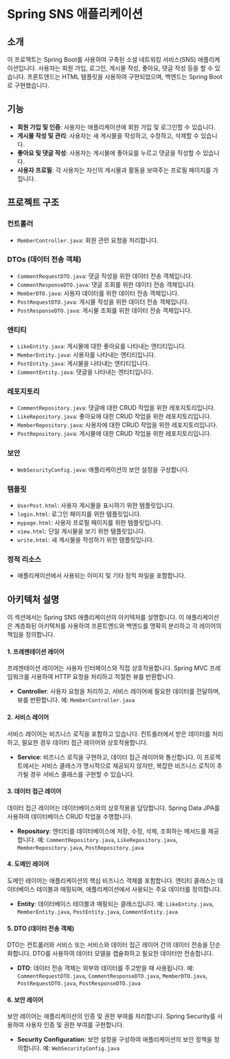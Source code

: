 # Spring SNS 애플리케이션

## 소개

이 프로젝트는 Spring Boot를 사용하여 구축된 소셜 네트워킹 서비스(SNS) 애플리케이션입니다. 사용자는 회원 가입, 로그인, 게시물 작성, 좋아요, 댓글 작성 등을 할 수 있습니다. 프론트엔드는 HTML 템플릿을 사용하여 구현되었으며, 백엔드는 Spring Boot로 구현했습니다.

## 기능

- **회원 가입 및 인증**: 사용자는 애플리케이션에 회원 가입 및 로그인할 수 있습니다.
- **게시물 작성 및 관리**: 사용자는 새 게시물을 작성하고, 수정하고, 삭제할 수 있습니다.
- **좋아요 및 댓글 작성**: 사용자는 게시물에 좋아요를 누르고 댓글을 작성할 수 있습니다.
- **사용자 프로필**: 각 사용자는 자신의 게시물과 활동을 보여주는 프로필 페이지를 가집니다.

## 프로젝트 구조

### 컨트롤러

- `MemberController.java`: 회원 관련 요청을 처리합니다.

### DTOs (데이터 전송 객체)

- `CommentRequestDTO.java`: 댓글 작성을 위한 데이터 전송 객체입니다.
- `CommentResponseDTO.java`: 댓글 조회를 위한 데이터 전송 객체입니다.
- `MemberDTO.java`: 사용자 데이터를 위한 데이터 전송 객체입니다.
- `PostRequestDTO.java`: 게시물 작성을 위한 데이터 전송 객체입니다.
- `PostResponseDTO.java`: 게시물 조회를 위한 데이터 전송 객체입니다.

### 엔티티

- `LikeEntity.java`: 게시물에 대한 좋아요를 나타내는 엔티티입니다.
- `MemberEntity.java`: 사용자를 나타내는 엔티티입니다.
- `PostEntity.java`: 게시물을 나타내는 엔티티입니다.
- `CommentEntity.java`: 댓글을 나타내는 엔티티입니다.

### 레포지토리

- `CommentRepository.java`: 댓글에 대한 CRUD 작업을 위한 레포지토리입니다.
- `LikeRepository.java`: 좋아요에 대한 CRUD 작업을 위한 레포지토리입니다.
- `MemberRepository.java`: 사용자에 대한 CRUD 작업을 위한 레포지토리입니다.
- `PostRepository.java`: 게시물에 대한 CRUD 작업을 위한 레포지토리입니다.

### 보안

- `WebSecurityConfig.java`: 애플리케이션의 보안 설정을 구성합니다.

### 템플릿

- `UserPost.html`: 사용자 게시물을 표시하기 위한 템플릿입니다.
- `login.html`: 로그인 페이지를 위한 템플릿입니다.
- `mypage.html`: 사용자 프로필 페이지를 위한 템플릿입니다.
- `view.html`: 단일 게시물을 보기 위한 템플릿입니다.
- `write.html`: 새 게시물을 작성하기 위한 템플릿입니다.

### 정적 리소스

- 애플리케이션에서 사용되는 이미지 및 기타 정적 파일을 포함합니다.

## 아키텍처 설명

이 섹션에서는 Spring SNS 애플리케이션의 아키텍처를 설명합니다. 이 애플리케이션은 계층화된 아키텍처를 사용하여 프론트엔드와 백엔드를 명확히 분리하고 각 레이어의 책임을 정의합니다.

#### 1. 프레젠테이션 레이어

프레젠테이션 레이어는 사용자 인터페이스와 직접 상호작용합니다. Spring MVC 프레임워크를 사용하여 HTTP 요청을 처리하고 적절한 뷰를 반환합니다.

- **Controller**: 사용자 요청을 처리하고, 서비스 레이어에 필요한 데이터를 전달하며, 뷰를 반환합니다. 예: `MemberController.java`

#### 2. 서비스 레이어

서비스 레이어는 비즈니스 로직을 포함하고 있습니다. 컨트롤러에서 받은 데이터를 처리하고, 필요한 경우 데이터 접근 레이어와 상호작용합니다.

- **Service**: 비즈니스 로직을 구현하고, 데이터 접근 레이어와 통신합니다. 이 프로젝트에서는 서비스 클래스가 명시적으로 제공되지 않지만, 복잡한 비즈니스 로직이 추가될 경우 서비스 클래스를 구현할 수 있습니다.

#### 3. 데이터 접근 레이어

데이터 접근 레이어는 데이터베이스와의 상호작용을 담당합니다. Spring Data JPA를 사용하여 데이터베이스 CRUD 작업을 수행합니다.

- **Repository**: 엔티티를 데이터베이스에 저장, 수정, 삭제, 조회하는 메서드를 제공합니다. 예: `CommentRepository.java`, `LikeRepository.java`, `MemberRepository.java`, `PostRepository.java`

#### 4. 도메인 레이어

도메인 레이어는 애플리케이션의 핵심 비즈니스 객체를 포함합니다. 엔티티 클래스는 데이터베이스 테이블과 매핑되며, 애플리케이션에서 사용되는 주요 데이터를 정의합니다.

- **Entity**: 데이터베이스 테이블과 매핑되는 클래스입니다. 예: `LikeEntity.java`, `MemberEntity.java`, `PostEntity.java`, `CommentEntity.java`

#### 5. DTO (데이터 전송 객체)

DTO는 컨트롤러와 서비스 또는 서비스와 데이터 접근 레이어 간의 데이터 전송을 단순화합니다. DTO를 사용하여 데이터 모델을 캡슐화하고 필요한 데이터만 전송합니다.

- **DTO**: 데이터 전송 객체는 외부와 데이터를 주고받을 때 사용됩니다. 예: `CommentRequestDTO.java`, `CommentResponseDTO.java`, `MemberDTO.java`, `PostRequestDTO.java`, `PostResponseDTO.java`

#### 6. 보안 레이어

보안 레이어는 애플리케이션의 인증 및 권한 부여를 처리합니다. Spring Security를 사용하여 사용자 인증 및 권한 부여를 구현합니다.

- **Security Configuration**: 보안 설정을 구성하여 애플리케이션의 보안 정책을 정의합니다. 예: `WebSecurityConfig.java`





